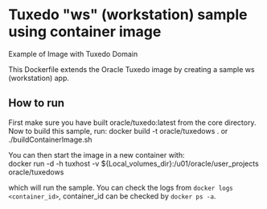 
Tuxedo "ws" (workstation) sample using container image
========================================================

Example of Image with Tuxedo Domain

This Dockerfile extends the Oracle Tuxedo image by creating a sample ws (workstation) app.

## How to run
First make sure you have built oracle/tuxedo:latest from the core directory. Now to build this sample, run:
docker build -t oracle/tuxedows .
or
./buildContainerImage.sh

You can then start the image in a new container with:  
docker run -d -h tuxhost -v ${Local_volumes_dir}:/u01/oracle/user_projects oracle/tuxedows

which will run the sample. You can check the logs from `docker logs <container_id>`, container_id can be checked by `docker ps -a`.

